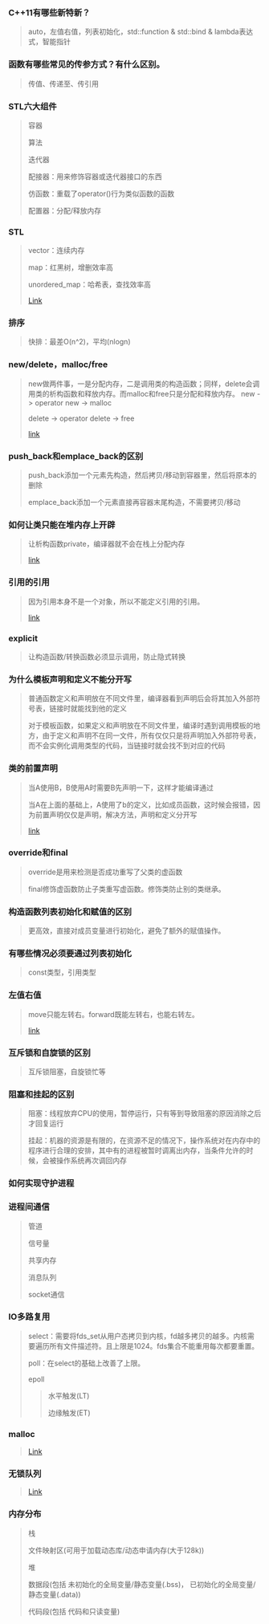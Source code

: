 ### C++11有哪些新特新？
> auto，左值右值，列表初始化，std::function & std::bind & lambda表达式，智能指针
### 函数有哪些常见的传参方式？有什么区别。
> 传值、传递至、传引用
### STL六大组件
> 容器
>
> 算法
>
> 迭代器
>
> 配接器：用来修饰容器或迭代器接口的东西
>
> 仿函数：重载了operator()行为类似函数的函数
>
> 配置器：分配/释放内存
### STL
> vector：连续内存
>
> map：红黑树，增删效率高
>
> unordered_map：哈希表，查找效率高
>
> [Link](https://blog.csdn.net/daaikuaichuan/article/details/80717222)
### 排序
> 快排：最差O(n^2)，平均(nlogn)
### new/delete，malloc/free
> new做两件事，一是分配内存，二是调用类的构造函数；同样，delete会调用类的析构函数和释放内存。而malloc和free只是分配和释放内存。
> new -> operator new -> malloc
>
> delete -> operator delete -> free
> 
> [link](https://www.cnblogs.com/ybqjymy/p/12365773.html)
### push_back和emplace_back的区别
> push_back添加一个元素先构造，然后拷贝/移动到容器里，然后将原本的删除
> 
> emplace_back添加一个元素直接再容器末尾构造，不需要拷贝/移动
### 如何让类只能在堆内存上开辟
> 让析构函数private，编译器就不会在栈上分配内存
>
> [link](https://blog.csdn.net/baidu_16370559/article/details/123330995)
### 引用的引用
> 因为引用本身不是一个对象，所以不能定义引用的引用。
>
> [link](https://blog.csdn.net/gabriella9655/article/details/108331298)
### explicit
> 让构造函数/转换函数必须显示调用，防止隐式转换
### 为什么模板声明和定义不能分开写
> 普通函数定义和声明放在不同文件里，编译器看到声明后会将其加入外部符号表，链接时就能找到他的定义
>
> 对于模板函数，如果定义和声明放在不同文件里，编译时遇到调用模板的地方，由于定义和声明不在同一文件，所有仅仅只是将声明加入外部符号表，而不会实例化调用类型的代码，当链接时就会找不到对应的代码
### 类的前置声明
> 当A使用B，B使用A时需要B先声明一下，这样才能编译通过
> 
> 当A在上面的基础上，A使用了b的定义，比如成员函数，这时候会报错，因为前置声明仅仅是声明，解决方法，声明和定义分开写
>
> [link](https://www.cnblogs.com/dobben/p/7440745.html)
### override和final
> override是用来检测是否成功重写了父类的虚函数
>
> final修饰虚函数防止子类重写虚函数。修饰类防止别的类继承。
### 构造函数列表初始化和赋值的区别
> 更高效，直接对成员变量进行初始化，避免了额外的赋值操作。
### 有哪些情况必须要通过列表初始化
> const类型，引用类型
### 左值右值
> move只能左转右。forward既能左转右，也能右转左。
>
> [link](https://zhuanlan.zhihu.com/p/335994370)


### 互斥锁和自旋锁的区别
> 互斥锁阻塞，自旋锁忙等
### 阻塞和挂起的区别
> 阻塞：线程放弃CPU的使用，暂停运行，只有等到导致阻塞的原因消除之后才回复运行
> 
> 挂起：机器的资源是有限的，在资源不足的情况下，操作系统对在内存中的程序进行合理的安排，其中有的进程被暂时调离出内存，当条件允许的时候，会被操作系统再次调回内存
### 如何实现守护进程
### 进程间通信
> 管道
> 
> 信号量
>
> 共享内存
>
> 消息队列
>
> socket通信
### IO多路复用
> select：需要将fds_set从用户态拷贝到内核，fd越多拷贝的越多。内核需要遍历所有文件描述符。且上限是1024。fds集合不能重用每次都要重置。
>
> poll：在select的基础上改善了上限。
>
> epoll
>> 水平触发(LT)
>> 
>> 边缘触发(ET)
### malloc
> [Link](https://www.cnblogs.com/ssezhangpeng/p/10808969.html)
### 无锁队列
> [Link](https://blog.csdn.net/lucky52529/article/details/101162787)
### 内存分布
> 栈
>
> 文件映射区(可用于加载动态库/动态申请内存(大于128k))
>
> 堆
>
> 数据段(包括 未初始化的全局变量/静态变量(.bss)， 已初始化的全局变量/静态变量(.data))
>
> 代码段(包括 代码和只读变量)
